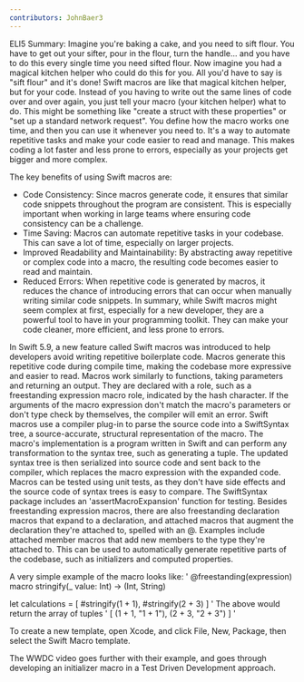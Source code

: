```yaml
---
contributors: JohnBaer3
---
```


ELI5 Summary: 
Imagine you're baking a cake, and you need to sift flour. You have to get out your sifter, pour in the flour, turn the handle... and you have to do this every single time you need sifted flour. Now imagine you had a magical kitchen helper who could do this for you. All you'd have to say is "sift flour" and it's done!
Swift macros are like that magical kitchen helper, but for your code. Instead of you having to write out the same lines of code over and over again, you just tell your macro (your kitchen helper) what to do. This might be something like "create a struct with these properties" or "set up a standard network request".
You define how the macro works one time, and then you can use it whenever you need to. It's a way to automate repetitive tasks and make your code easier to read and manage. This makes coding a lot faster and less prone to errors, especially as your projects get bigger and more complex.

The key benefits of using Swift macros are:
- Code Consistency: Since macros generate code, it ensures that similar code snippets throughout the program are consistent. This is especially important when working in large teams where ensuring code consistency can be a challenge.
- Time Saving: Macros can automate repetitive tasks in your codebase. This can save a lot of time, especially on larger projects.
- Improved Readability and Maintainability: By abstracting away repetitive or complex code into a macro, the resulting code becomes easier to read and maintain.
- Reduced Errors: When repetitive code is generated by macros, it reduces the chance of introducing errors that can occur when manually writing similar code snippets.
In summary, while Swift macros might seem complex at first, especially for a new developer, they are a powerful tool to have in your programming toolkit. They can make your code cleaner, more efficient, and less prone to errors.


In Swift 5.9, a new feature called Swift macros was introduced to help developers avoid writing repetitive boilerplate code. Macros generate this repetitive code during compile time, making the codebase more expressive and easier to read.
Macros work similarly to functions, taking parameters and returning an output. They are declared with a role, such as a freestanding expression macro role, indicated by the hash character. If the arguments of the macro expression don't match the macro's parameters or don't type check by themselves, the compiler will emit an error.
Swift macros use a compiler plug-in to parse the source code into a SwiftSyntax tree, a source-accurate, structural representation of the macro. The macro's implementation is a program written in Swift and can perform any transformation to the syntax tree, such as generating a tuple. The updated syntax tree is then serialized into source code and sent back to the compiler, which replaces the macro expression with the expanded code.
Macros can be tested using unit tests, as they don't have side effects and the source code of syntax trees is easy to compare. The SwiftSyntax package includes an 'assertMacroExpansion' function for testing.
Besides freestanding expression macros, there are also freestanding declaration macros that expand to a declaration, and attached macros that augment the declaration they're attached to, spelled with an @. Examples include attached member macros that add new members to the type they're attached to. This can be used to automatically generate repetitive parts of the codebase, such as initializers and computed properties.


A very simple example of the macro looks like:
'
@freestanding(expression)
macro stringify(_ value: Int) -> (Int, String)

let calculations = [
   #stringify(1 + 1),
   #stringify(2 + 3)
]
'
The above would return the array of tuples
'
[
 (1 + 1, "1 + 1"),
 (2 + 3, "2 + 3")
]
'

To create a new template, open Xcode, and click File, New, Package, then select the Swift Macro template. 

The WWDC video goes further with their example, and goes through developing an initializer macro in a Test Driven Development approach. 











